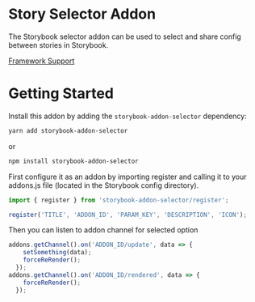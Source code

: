 # Story Selector Addon
The Storybook selector addon can be used to select and share config between stories in Storybook.

[Framework Support](https://github.com/storybookjs/storybook/blob/master/ADDONS_SUPPORT.md)

# Getting Started
Install this addon by adding the `storybook-addon-selector` dependency:
```sh
yarn add storybook-addon-selector
```
or
```sh
npm install storybook-addon-selector
```

First configure it as an addon by importing register and calling it to your addons.js file (located in the Storybook config directory).
```js
import { register } from 'storybook-addon-selector/register';

register('TITLE', 'ADDON_ID', 'PARAM_KEY', 'DESCRIPTION', 'ICON');
```
Then you can listen to addon channel for selected option
```js
addons.getChannel().on('ADDON_ID/update', data => {
    setSomething(data);
    forceReRender();
  });
addons.getChannel().on('ADDON_ID/rendered', data => {
    forceReRender();
  });
```